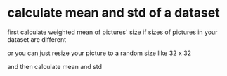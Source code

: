 # calculate mean and std of a dataset

first calculate weighted mean of pictures' size if sizes of pictures in your dataset are different

or you can just resize your picture to a random size like 32 x 32

and then calculate mean and std
